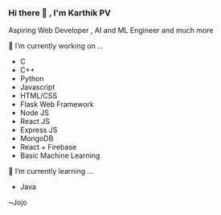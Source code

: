 ### Hi there 👋 , I'm Karthik PV

Aspiring Web Developer , AI and ML Engineer and much more

🔭 I’m currently working on ...
- C
- C++
- Python
- Javascript
- HTML/CSS
- Flask Web Framework
- Node JS
- React JS
- Express JS
- MongoDB
- React + Firebase
- Basic Machine Learning

  

🌱 I’m currently learning ...
- Java


~Jojo
<!--
**karthik-pv/Karthik-PV** is a ✨ _special_ ✨ repository because its `README.md` (this file) appears on your GitHub profile.

Here are some ideas to get you started:

- 🔭 I’m currently working on ...
- 🌱 I’m currently learning ...
- 👯 I’m looking to collaborate on ...
- 🤔 I’m looking for help with ...
- 💬 Ask me about ...
- 📫 How to reach me: ...
- 😄 Pronouns: ...
- ⚡ Fun fact: ...
-->
